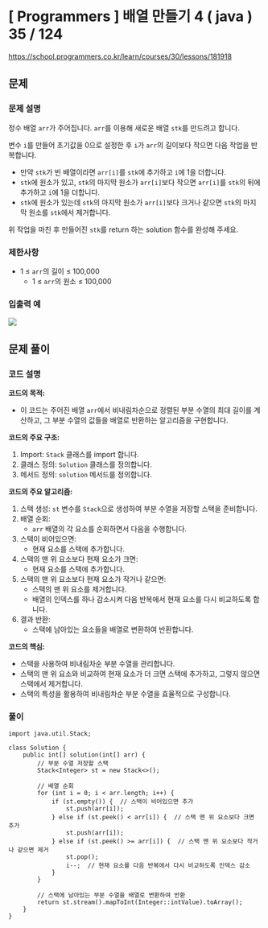




# [ Programmers ] 배열 만들기 4 ( java ) 35 / 124
https://school.programmers.co.kr/learn/courses/30/lessons/181918

## 문제 
### 문제 설명
정수 배열 `arr`가 주어집니다. `arr`를 이용해 새로운 배열 `stk`를 만드려고 합니다.

변수 `i`를 만들어 초기값을 0으로 설정한 후 `i`가 `arr`의 길이보다 작으면 다음 작업을 반복합니다.

- 만약 `stk`가 빈 배열이라면 `arr[i]`를 `stk`에 추가하고 `i`에 1을 더합니다.
- `stk`에 원소가 있고, `stk`의 마지막 원소가 `arr[i]`보다 작으면 `arr[i]`를 `stk`의 뒤에 추가하고 `i`에 1을 더합니다.
- `stk`에 원소가 있는데 `stk`의 마지막 원소가 `arr[i]`보다 크거나 같으면 `stk`의 마지막 원소를 `stk`에서 제거합니다.

위 작업을 마친 후 만들어진 `stk`를 return 하는 solution 함수를 완성해 주세요.

### 제한사항
- 1 ≤ `arr`의 길이 ≤ 100,000
    - 1 ≤ `arr`의 원소 ≤ 100,000

### 입출력 예
![](https://i.imgur.com/vl5tCgG.png)


## 문제 풀이
### 코드 설명
**코드의 목적:**

- 이 코드는 주어진 배열 `arr`에서 비내림차순으로 정렬된 부분 수열의 최대 길이를 계산하고, 그 부분 수열의 값들을 배열로 반환하는 알고리즘을 구현합니다.

**코드의 주요 구조:**

1. Import: `Stack` 클래스를 import 합니다.
2. 클래스 정의: `Solution` 클래스를 정의합니다.
3. 메서드 정의: `solution` 메서드를 정의합니다.

**코드의 주요 알고리즘:**

1. 스택 생성: `st` 변수를 `Stack`으로 생성하여 부분 수열을 저장할 스택을 준비합니다.
2. 배열 순회:
    - `arr` 배열의 각 요소를 순회하면서 다음을 수행합니다.
3. 스택이 비어있으면:
    - 현재 요소를 스택에 추가합니다.
4. 스택의 맨 위 요소보다 현재 요소가 크면:
    - 현재 요소를 스택에 추가합니다.
5. 스택의 맨 위 요소보다 현재 요소가 작거나 같으면:
    - 스택의 맨 위 요소를 제거합니다.
    - 배열의 인덱스를 하나 감소시켜 다음 반복에서 현재 요소를 다시 비교하도록 합니다.
6. 결과 반환:
    - 스택에 남아있는 요소들을 배열로 변환하여 반환합니다.

**코드의 핵심:**

- 스택을 사용하여 비내림차순 부분 수열을 관리합니다.
- 스택의 맨 위 요소와 비교하여 현재 요소가 더 크면 스택에 추가하고, 그렇지 않으면 스택에서 제거합니다.
- 스택의 특성을 활용하여 비내림차순 부분 수열을 효율적으로 구성합니다.

### 풀이
```
import java.util.Stack;

class Solution {
    public int[] solution(int[] arr) {
        // 부분 수열 저장할 스택
        Stack<Integer> st = new Stack<>();

        // 배열 순회
        for (int i = 0; i < arr.length; i++) {
            if (st.empty()) {  // 스택이 비어있으면 추가
                st.push(arr[i]);
            } else if (st.peek() < arr[i]) {  // 스택 맨 위 요소보다 크면 추가
                st.push(arr[i]);
            } else if (st.peek() >= arr[i]) {  // 스택 맨 위 요소보다 작거나 같으면 제거
                st.pop();
                i--;  // 현재 요소를 다음 반복에서 다시 비교하도록 인덱스 감소
            }
        }

        // 스택에 남아있는 부분 수열을 배열로 변환하여 반환
        return st.stream().mapToInt(Integer::intValue).toArray();
    }
}
```

